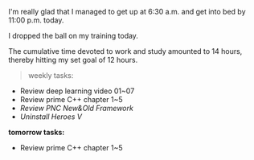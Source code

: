 I'm really glad that I managed to get up at 6:30 a.m. and get into bed by 11:00 p.m. today.

I dropped the ball on my training today.

The cumulative time devoted to work and study amounted to 14 hours, thereby hitting my set goal of 12 hours.

> weekly tasks:
+ Review deep learning video 01~07
+ Review prime C++ chapter 1~5
+ *Review PNC New&Old Framework*
+ *Uninstall Heroes V*

**tomorrow tasks:**
- Review prime C++ chapter 1~5
